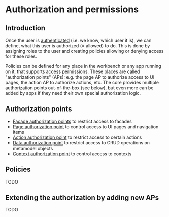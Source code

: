 # Authorization and permissions

## Introduction

Once the user is [authenticated](../Authentication/index.md) (i.e. we know, which user it is), we can define, what this user is authorized (= allowed) to do. This is done by assigning roles to the user and creating policies allowing or denying access for these roles.  

Policies can be defined for any place in the workbench or any app running on it, that supports access permissions. These places are called "authorization points" (APs): e.g. the page AP to authorize access to UI pages, the action AP to authorize actions, etc. The core provides multiple authorization points out-of-the-box (see below), but even more can be added by apps if they need their own special authorization logic.

## Authorization points

- [Facade authorization points](Authorization_points/Facade_AP.md) to restrict access to facades
- [Page authorization point](Authorization_points/Page_AP.md) to control access to UI pages and navigation items
- [Action authorization point](Authorization_points/Action_AP.md) to restrict access to certain actions
- [Data authorization point](Authorization_points/Data_AP.md) to restrict access to CRUD operations on metamodel objects
- [Context authorization point](Authorization_points/Conext_AP.md) to control access to contexts

## Policies

TODO
 
## Extending the authorization by adding new APs 

TODO